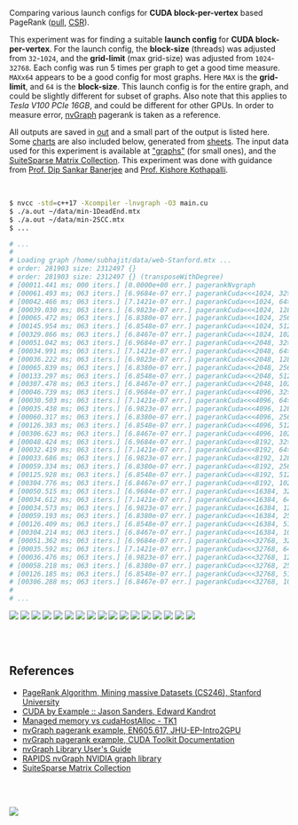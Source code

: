 Comparing various launch configs for **CUDA block-per-vertex** based PageRank
([pull], [CSR]).

This experiment was for finding a suitable **launch config** for
**CUDA block-per-vertex**. For the launch config, the **block-size** (threads)
was adjusted from `32`-`1024`, and the **grid-limit** (max grid-size) was
adjusted from `1024`-`32768`. Each config was run 5 times per graph to get a
good time measure. `MAXx64` appears to be a good config for most graphs. Here
`MAX` is the **grid-limit**, and `64` is the **block-size**. This launch
config is for the entire graph, and could be slightly different for subset of
graphs. Also note that this applies to *Tesla V100 PCIe 16GB*, and could be
different for other GPUs. In order to measure error, [nvGraph] pagerank is
taken as a reference.

All outputs are saved in [out](out/) and a small part of the output is listed
here. Some [charts] are also included below, generated from [sheets]. The input
data used for this experiment is available at ["graphs"] (for small ones), and
the [SuiteSparse Matrix Collection]. This experiment was done with guidance
from [Prof. Dip Sankar Banerjee] and [Prof. Kishore Kothapalli].

<br>

```bash
$ nvcc -std=c++17 -Xcompiler -lnvgraph -O3 main.cu
$ ./a.out ~/data/min-1DeadEnd.mtx
$ ./a.out ~/data/min-2SCC.mtx
$ ...

# ...
#
# Loading graph /home/subhajit/data/web-Stanford.mtx ...
# order: 281903 size: 2312497 {}
# order: 281903 size: 2312497 {} (transposeWithDegree)
# [00011.441 ms; 000 iters.] [0.0000e+00 err.] pagerankNvgraph
# [00061.493 ms; 063 iters.] [6.9684e-07 err.] pagerankCuda<<<1024, 32>>>
# [00042.466 ms; 063 iters.] [7.1421e-07 err.] pagerankCuda<<<1024, 64>>>
# [00039.030 ms; 063 iters.] [6.9823e-07 err.] pagerankCuda<<<1024, 128>>>
# [00065.472 ms; 063 iters.] [6.8380e-07 err.] pagerankCuda<<<1024, 256>>>
# [00145.954 ms; 063 iters.] [6.8548e-07 err.] pagerankCuda<<<1024, 512>>>
# [00329.866 ms; 063 iters.] [6.8467e-07 err.] pagerankCuda<<<1024, 1024>>>
# [00051.042 ms; 063 iters.] [6.9684e-07 err.] pagerankCuda<<<2048, 32>>>
# [00034.991 ms; 063 iters.] [7.1421e-07 err.] pagerankCuda<<<2048, 64>>>
# [00036.222 ms; 063 iters.] [6.9823e-07 err.] pagerankCuda<<<2048, 128>>>
# [00065.839 ms; 063 iters.] [6.8380e-07 err.] pagerankCuda<<<2048, 256>>>
# [00133.297 ms; 063 iters.] [6.8548e-07 err.] pagerankCuda<<<2048, 512>>>
# [00307.478 ms; 063 iters.] [6.8467e-07 err.] pagerankCuda<<<2048, 1024>>>
# [00046.739 ms; 063 iters.] [6.9684e-07 err.] pagerankCuda<<<4096, 32>>>
# [00030.503 ms; 063 iters.] [7.1421e-07 err.] pagerankCuda<<<4096, 64>>>
# [00035.438 ms; 063 iters.] [6.9823e-07 err.] pagerankCuda<<<4096, 128>>>
# [00060.317 ms; 063 iters.] [6.8380e-07 err.] pagerankCuda<<<4096, 256>>>
# [00126.383 ms; 063 iters.] [6.8548e-07 err.] pagerankCuda<<<4096, 512>>>
# [00306.623 ms; 063 iters.] [6.8467e-07 err.] pagerankCuda<<<4096, 1024>>>
# [00048.424 ms; 063 iters.] [6.9684e-07 err.] pagerankCuda<<<8192, 32>>>
# [00032.419 ms; 063 iters.] [7.1421e-07 err.] pagerankCuda<<<8192, 64>>>
# [00033.686 ms; 063 iters.] [6.9823e-07 err.] pagerankCuda<<<8192, 128>>>
# [00059.334 ms; 063 iters.] [6.8380e-07 err.] pagerankCuda<<<8192, 256>>>
# [00125.928 ms; 063 iters.] [6.8548e-07 err.] pagerankCuda<<<8192, 512>>>
# [00304.776 ms; 063 iters.] [6.8467e-07 err.] pagerankCuda<<<8192, 1024>>>
# [00050.515 ms; 063 iters.] [6.9684e-07 err.] pagerankCuda<<<16384, 32>>>
# [00034.612 ms; 063 iters.] [7.1421e-07 err.] pagerankCuda<<<16384, 64>>>
# [00034.573 ms; 063 iters.] [6.9823e-07 err.] pagerankCuda<<<16384, 128>>>
# [00059.193 ms; 063 iters.] [6.8380e-07 err.] pagerankCuda<<<16384, 256>>>
# [00126.409 ms; 063 iters.] [6.8548e-07 err.] pagerankCuda<<<16384, 512>>>
# [00304.214 ms; 063 iters.] [6.8467e-07 err.] pagerankCuda<<<16384, 1024>>>
# [00051.362 ms; 063 iters.] [6.9684e-07 err.] pagerankCuda<<<32768, 32>>>
# [00035.592 ms; 063 iters.] [7.1421e-07 err.] pagerankCuda<<<32768, 64>>>
# [00036.476 ms; 063 iters.] [6.9823e-07 err.] pagerankCuda<<<32768, 128>>>
# [00058.218 ms; 063 iters.] [6.8380e-07 err.] pagerankCuda<<<32768, 256>>>
# [00126.185 ms; 063 iters.] [6.8548e-07 err.] pagerankCuda<<<32768, 512>>>
# [00306.288 ms; 063 iters.] [6.8467e-07 err.] pagerankCuda<<<32768, 1024>>>
#
# ...
```

[![](https://i.imgur.com/bwedZN8.gif)][sheets]
[![](https://i.imgur.com/SYY0VTV.gif)][sheets]
[![](https://i.imgur.com/0ThK2pd.gif)][sheets]
[![](https://i.imgur.com/a7AKdLx.gif)][sheets]
[![](https://i.imgur.com/sxbRgJF.gif)][sheets]
[![](https://i.imgur.com/crTZjmn.gif)][sheets]
[![](https://i.imgur.com/cxLbgqj.gif)][sheets]
[![](https://i.imgur.com/m9KGsyj.gif)][sheets]
[![](https://i.imgur.com/V5Xp74C.gif)][sheets]
[![](https://i.imgur.com/LW2qAcp.gif)][sheets]
[![](https://i.imgur.com/Kt1Uzyk.gif)][sheets]
[![](https://i.imgur.com/UGah41u.gif)][sheets]
[![](https://i.imgur.com/o9maK87.gif)][sheets]
[![](https://i.imgur.com/GQJRono.gif)][sheets]
[![](https://i.imgur.com/rou4VBX.gif)][sheets]
[![](https://i.imgur.com/D73ZUaf.gif)][sheets]
[![](https://i.imgur.com/sX2dCEb.gif)][sheets]

<br>
<br>


## References

- [PageRank Algorithm, Mining massive Datasets (CS246), Stanford University](https://www.youtube.com/watch?v=ke9g8hB0MEo)
- [CUDA by Example :: Jason Sanders, Edward Kandrot](https://www.slideshare.net/SubhajitSahu/cuda-by-example-notes)
- [Managed memory vs cudaHostAlloc - TK1](https://forums.developer.nvidia.com/t/managed-memory-vs-cudahostalloc-tk1/34281)
- [nvGraph pagerank example, EN605.617, JHU-EP-Intro2GPU](https://github.com/JHU-EP-Intro2GPU/EN605.617/blob/master/module9/nvgraph_examples/nvgraph_Pagerank.cpp)
- [nvGraph pagerank example, CUDA Toolkit Documentation](https://docs.nvidia.com/cuda/archive/10.0/nvgraph/index.html#nvgraph-pagerank-example)
- [nvGraph Library User's Guide](https://docs.nvidia.com/cuda/archive/10.1/pdf/nvGRAPH_Library.pdf)
- [RAPIDS nvGraph NVIDIA graph library][nvGraph]
- [SuiteSparse Matrix Collection]

<br>
<br>

[![](https://i.imgur.com/QIUy2ds.jpg)](https://www.youtube.com/watch?v=4EG2up-jcKM&t=12897s)

[Prof. Dip Sankar Banerjee]: https://sites.google.com/site/dipsankarban/
[Prof. Kishore Kothapalli]: https://cstar.iiit.ac.in/~kkishore/
[SuiteSparse Matrix Collection]: https://suitesparse-collection-website.herokuapp.com
["graphs"]: https://github.com/puzzlef/graphs
[nvGraph]: https://github.com/rapidsai/nvgraph
[pull]: https://github.com/puzzlef/pagerank-push-vs-pull
[csr]: https://github.com/puzzlef/pagerank-class-vs-csr
[charts]: https://photos.app.goo.gl/8uvRf81gpiBFNjFS6
[sheets]: https://docs.google.com/spreadsheets/d/1Vqa9Kt1jU7Te9cB29HDZF8O_VfiwJOkNb1eu6mcUDrY/edit?usp=sharing
